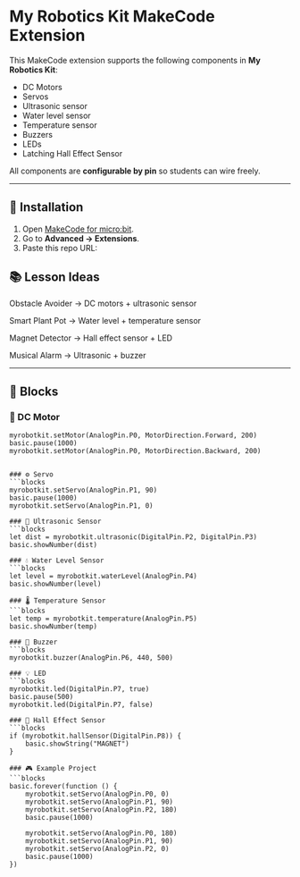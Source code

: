 # My Robotics Kit MakeCode Extension

This MakeCode extension supports the following components in **My Robotics Kit**:

- DC Motors  
- Servos  
- Ultrasonic sensor  
- Water level sensor  
- Temperature sensor  
- Buzzers  
- LEDs  
- Latching Hall Effect Sensor  

All components are **configurable by pin** so students can wire freely.

---

## 🚀 Installation

1. Open [MakeCode for micro:bit](https://makecode.microbit.org/).  
2. Go to **Advanced → Extensions**.  
3. Paste this repo URL:  


## 📚 Lesson Ideas

Obstacle Avoider → DC motors + ultrasonic sensor

Smart Plant Pot → Water level + temperature sensor

Magnet Detector → Hall effect sensor + LED

Musical Alarm → Ultrasonic + buzzer


---

## 🧩 Blocks

### 🚗 DC Motor
```blocks
myrobotkit.setMotor(AnalogPin.P0, MotorDirection.Forward, 200)
basic.pause(1000)
myrobotkit.setMotor(AnalogPin.P0, MotorDirection.Backward, 200)


### ⚙️ Servo
```blocks
myrobotkit.setServo(AnalogPin.P1, 90)
basic.pause(1000)
myrobotkit.setServo(AnalogPin.P1, 0)

### 📏 Ultrasonic Sensor
```blocks
let dist = myrobotkit.ultrasonic(DigitalPin.P2, DigitalPin.P3)
basic.showNumber(dist)

### 💧 Water Level Sensor
```blocks
let level = myrobotkit.waterLevel(AnalogPin.P4)
basic.showNumber(level)

### 🌡️ Temperature Sensor
```blocks
let temp = myrobotkit.temperature(AnalogPin.P5)
basic.showNumber(temp)

### 🔔 Buzzer
```blocks
myrobotkit.buzzer(AnalogPin.P6, 440, 500)

### 💡 LED
```blocks
myrobotkit.led(DigitalPin.P7, true)
basic.pause(500)
myrobotkit.led(DigitalPin.P7, false)

### 🧲 Hall Effect Sensor
```blocks
if (myrobotkit.hallSensor(DigitalPin.P8)) {
    basic.showString("MAGNET")
}

### 🎮 Example Project
```blocks
basic.forever(function () {
    myrobotkit.setServo(AnalogPin.P0, 0)
    myrobotkit.setServo(AnalogPin.P1, 90)
    myrobotkit.setServo(AnalogPin.P2, 180)
    basic.pause(1000)

    myrobotkit.setServo(AnalogPin.P0, 180)
    myrobotkit.setServo(AnalogPin.P1, 90)
    myrobotkit.setServo(AnalogPin.P2, 0)
    basic.pause(1000)
})

